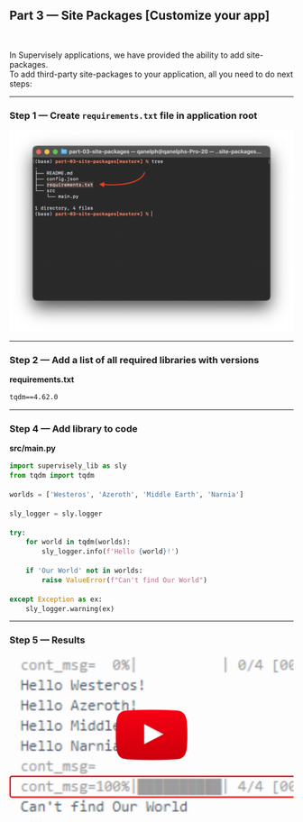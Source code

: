 
<div align="left" markdown>

## **Part 3 — Site Packages [Customize your app]**  
<br/>
</div>

In Supervisely applications, we have provided the ability to add site-packages.  
To add third-party site-packages to your application, all you need to do next steps:

---
### Step 1 — Create `requirements.txt` file in application root

![](https://github.com/supervisely-ecosystem/how-to-create-app/blob/master/chapter-01-headless/part-03-site-packages/media/req-created.png)


---
### Step 2 — Add a list of all required libraries with versions


**requirements.txt**

``` txt
tqdm==4.62.0
```


---
### Step 4 — Add library to code

**src/main.py**
```python
import supervisely_lib as sly
from tqdm import tqdm

worlds = ['Westeros', 'Azeroth', 'Middle Earth', 'Narnia']

sly_logger = sly.logger

try:
    for world in tqdm(worlds):
        sly_logger.info(f'Hello {world}!')

    if 'Our World' not in worlds:
        raise ValueError(f"Can't find Our World")

except Exception as ex:
    sly_logger.warning(ex)
```

---
### Step 5 — Results

<a data-key="sly-embeded-video-link" href="https://youtu.be/qKafJi_-zL0" data-video-code="qKafJi_-zL0">
    <img src="https://github.com/supervisely-ecosystem/how-to-create-app/blob/master/chapter-01-headless/part-03-site-packages/media/video-preview.png" alt="SLY_EMBEDED_VIDEO_LINK"  style="max-width:100%;">
</a>

